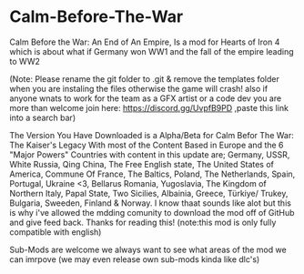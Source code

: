 # Calm-Before-The-War
Calm Before the War: An End of An Empire, Is a mod for Hearts of Iron 4 which is about what if Germany won WW1 and the fall of the empire leading to WW2

(Note: Please rename the git folder to .git & remove the templates folder when you are instaling the files otherwise the game will crash! also if anyone wnats to work for the team as a GFX artist or a code dev you are more than welcome join here: https://discord.gg/UvpfB9PD ,paste this link into a search bar)

The Version You Have Downloaded is a Alpha/Beta for Calm Befor The War: The Kaiser's Legacy With most of the Content Based in Europe and the 6 "Major Powers" 
Countries with content in this update are; Germany, USSR, White Russia, Qing China, The Free English state, The United States of America, Commune Of France, The Baltics, Poland, The Netherlands, Spain, Portugal, Ukraine <3, Bellarus Romania, Yugoslavia, The Kingdom of Northern Italy, Papal State, Two Sicilies, Albainia, Greece, Türkiye/ Trukey, Bulgaria, Sweeden, Finland & Norway. I know thaat sounds like alot but this is why i've allowed the mdding comunity to download the mod off of GitHub and give feed back. Thanks for reading this!
(note:this mod is only fully compatible with english)

Sub-Mods are welcome we always want to see what areas of the mod we can imrpove (we may even release own sub-mods kinda like dlc's)
